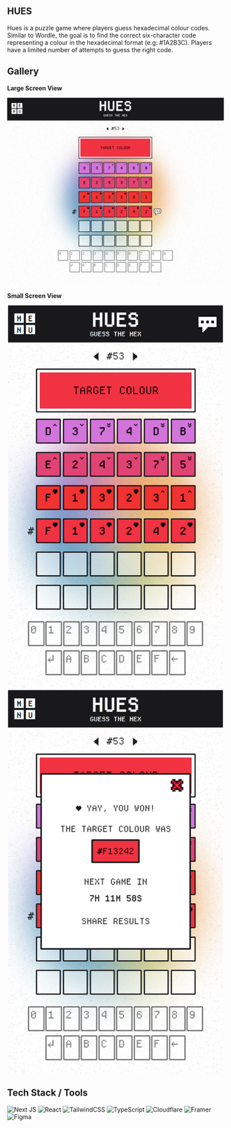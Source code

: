 ## HUES

Hues is a puzzle game where players guess hexadecimal colour codes. Similar to Wordle, the goal is to find the correct six-character code representing a colour in the hexadecimal format (e.g: #1A2B3C). Players have a limited number of attempts to guess the right code.

## Gallery

**Large Screen View**

![hues large screen view](public/imgs/largescreen_view.png)

**Small Screen View**

<div align="center">
  <img src="public/imgs/mobile_view.png" alt="mobile_view" width="500"/>
  <img src="public/imgs/mobile_view_pop.png" alt="mobile_view_popup" width="500" />
</div>

## Tech Stack / Tools

![Next JS](https://img.shields.io/badge/Next-black?style=for-the-badge&logo=next.js&logoColor=white)
![React](https://img.shields.io/badge/react-%2320232a.svg?style=for-the-badge&logo=react&logoColor=%2361DAFB)
![TailwindCSS](https://img.shields.io/badge/tailwindcss-%2338B2AC.svg?style=for-the-badge&logo=tailwind-css&logoColor=white)
![TypeScript](https://img.shields.io/badge/typescript-%23007ACC.svg?style=for-the-badge&logo=typescript&logoColor=white)
![Cloudflare](https://img.shields.io/badge/Cloudflare-F38020?style=for-the-badge&logo=Cloudflare&logoColor=white)
![Framer](https://img.shields.io/badge/Framer-black?style=for-the-badge&logo=framer&logoColor=blue)
![Figma](https://img.shields.io/badge/figma-%23F24E1E.svg?style=for-the-badge&logo=figma&logoColor=white)

